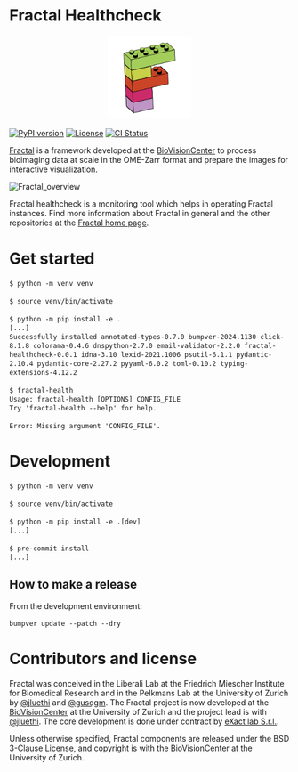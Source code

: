 # Fractal Healthcheck

<p align="center">
  <img src="https://raw.githubusercontent.com/fractal-analytics-platform/fractal-logos/refs/heads/main/common/fractal_logo.png" alt="Fractal logo" width="150">
</p>

[![PyPI version](https://img.shields.io/pypi/v/fractal-healthcheck?color=gree)](https://pypi.org/project/fractal-healthcheck/)
[![License](https://img.shields.io/badge/License-BSD_3--Clause-blue.svg)](https://opensource.org/licenses/BSD-3-Clause)
[![CI Status](https://github.com/fractal-analytics-platform/fractal-healthcheck/actions/workflows/ci.yml/badge.svg)](https://github.com/fractal-analytics-platform/fractal-healthcheck/actions/workflows/ci.yml?query=branch%3Amain)

[Fractal](https://fractal-analytics-platform.github.io/) is a framework developed at the [BioVisionCenter](https://www.biovisioncenter.uzh.ch/en.html) to process bioimaging data at scale in the OME-Zarr format and prepare the images for interactive visualization.

![Fractal_overview](https://github.com/user-attachments/assets/666c8797-2594-4b8e-b1d2-b43fca66d1df)

Fractal healthcheck is a monitoring tool which helps in operating Fractal instances.
Find more information about Fractal in general and the other repositories at
the [Fractal home page](https://fractal-analytics-platform.github.io).


# Get started
```console
$ python -m venv venv

$ source venv/bin/activate

$ python -m pip install -e .
[...]
Successfully installed annotated-types-0.7.0 bumpver-2024.1130 click-8.1.8 colorama-0.4.6 dnspython-2.7.0 email-validator-2.2.0 fractal-healthcheck-0.0.1 idna-3.10 lexid-2021.1006 psutil-6.1.1 pydantic-2.10.4 pydantic-core-2.27.2 pyyaml-6.0.2 toml-0.10.2 typing-extensions-4.12.2

$ fractal-health
Usage: fractal-health [OPTIONS] CONFIG_FILE
Try 'fractal-health --help' for help.

Error: Missing argument 'CONFIG_FILE'.
```

# Development

```console
$ python -m venv venv

$ source venv/bin/activate

$ python -m pip install -e .[dev]
[...]

$ pre-commit install
[...]
```

## How to make a release
From the development environment:
```
bumpver update --patch --dry
```

# Contributors and license

Fractal was conceived in the Liberali Lab at the Friedrich Miescher Institute for Biomedical Research and in the Pelkmans Lab at the University of Zurich by
[@jluethi](https://github.com/jluethi) and [@gusqgm](https://github.com/gusqgm). The Fractal project is now developed at the
[BioVisionCenter](https://www.biovisioncenter.uzh.ch/en.html) at the University of Zurich and the project lead is with [@jluethi](https://github.com/jluethi).
The core development is done under contract by [eXact lab S.r.l.](https://www.exact-lab.it).

Unless otherwise specified, Fractal components are released under the BSD 3-Clause License, and copyright is with the BioVisionCenter at the University of Zurich.
